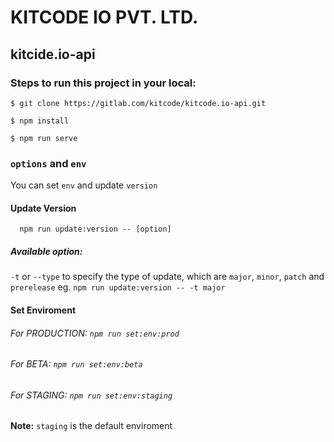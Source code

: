 # KITCODE IO PVT. LTD.
## kitcide.io-api
###  Steps to run this project in your local:
```
$ git clone https://gitlab.com/kitcode/kitcode.io-api.git
```
```
$ npm install 
```
```
$ npm run serve
```

### `options` and `env`
You can set `env` and update `version`
#### Update Version
```
  npm run update:version -- [option]
```
##### Available option:
`-t` or `--type` to specify the type of update, which are `major`, `minor`, `patch` and `prerelease`
eg. `npm run update:version -- -t major`
#### Set Enviroment
###### For PRODUCTION: `npm run set:env:prod`
###### For BETA: `npm run set:env:beta`
###### For STAGING: `npm run set:env:staging`
**Note:** `staging` is the default enviroment
